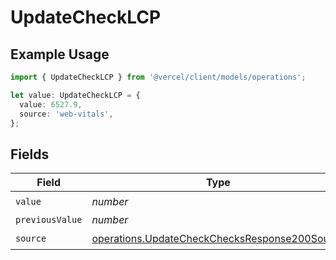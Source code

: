 # UpdateCheckLCP

## Example Usage

```typescript
import { UpdateCheckLCP } from '@vercel/client/models/operations';

let value: UpdateCheckLCP = {
  value: 6527.9,
  source: 'web-vitals',
};
```

## Fields

| Field           | Type                                                                                                           | Required           | Description |
| --------------- | -------------------------------------------------------------------------------------------------------------- | ------------------ | ----------- |
| `value`         | _number_                                                                                                       | :heavy_check_mark: | N/A         |
| `previousValue` | _number_                                                                                                       | :heavy_minus_sign: | N/A         |
| `source`        | [operations.UpdateCheckChecksResponse200Source](../../models/operations/updatecheckchecksresponse200source.md) | :heavy_check_mark: | N/A         |

